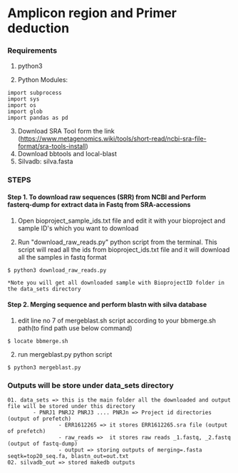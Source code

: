 # Amplicon region and Primer deduction

### Requirements 
1. python3

2. Python Modules:
```
import subprocess
import sys
import os
import glob
import pandas as pd
```

3. Download SRA Tool form the link (https://www.metagenomics.wiki/tools/short-read/ncbi-sra-file-format/sra-tools-install)
4. Download bbtools and local-blast
5. Silvadb: silva.fasta

### STEPS
#### Step 1. To download raw sequences (SRR) from NCBI and Perform fasterq-dump for extract data in Fastq from SRA-accessions

1) Open bioproject_sample_ids.txt file and edit it with your bioproject and sample ID's which you want to download

2) Run "download_raw_reads.py" python script from the terminal. This script will read all the ids from bioproject_ids.txt file and it will download all the samples in fastq format

```
$ python3 download_raw_reads.py

*Note you will get all downloaded sample with BioprojectID folder in the data_sets directory
```
#### Step 2. Merging sequence and perform blastn with silva database

1) edit line no 7 of mergeblast.sh script according to your bbmerge.sh path(to find path use below command)

```
$ locate bbmerge.sh
```

2) run mergeblast.py python script

```
$ python3 mergeblast.py
```


### Outputs will be store under data_sets directory

```
01. data_sets => this is the main folder all the downloaded and output file will be stored under this directory
        - PNRJ1 PNRJ2 PNRJ3 .... PNRJn => Project id directories (output of prefetch)
                - ERR1612265 => it stores ERR1612265.sra file (output of prefetch)
                - raw_reads =>  it stores raw reads _1.fastq, _2.fastq (output of fastq-dump)
                - output => storing outputs of merging=.fasta seqtk=top20_seq.fa, blastn_out=out.txt
02. silvadb_out => stored makedb outputs





